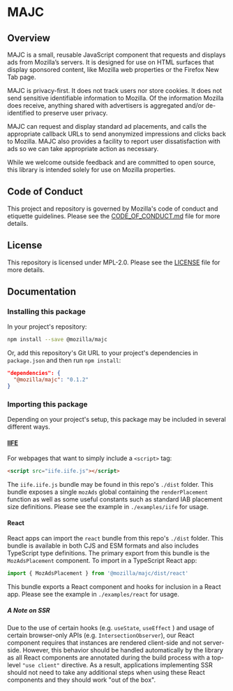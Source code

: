 # MAJC

## Overview

MAJC is a small, reusable JavaScript component that requests and displays ads from Mozilla’s servers. It is designed for use on HTML surfaces that display sponsored content, like Mozilla web properties or the Firefox New Tab page.

MAJC is privacy-first. It does not track users nor store cookies. It does not send sensitive identifiable information to Mozilla. Of the information Mozilla does receive, anything shared with advertisers is aggregated and/or de-identified to preserve user privacy.

MAJC can request and display standard ad placements, and calls the appropriate callback URLs to send anonymized impressions and clicks back to Mozilla. MAJC also provides a facility to report user dissatisfaction with ads so we can take appropriate action as necessary.

While we welcome outside feedback and are committed to open source, this library is intended solely for use on Mozilla properties.

## Code of Conduct

This project and repository is governed by Mozilla's code of conduct and etiquette guidelines. Please see the [CODE_OF_CONDUCT.md](https://github.com/mozilla-services/majc/blob/main/.github/CODE_OF_CONDUCT.md) file for more details.

## License

This repository is licensed under MPL-2.0. Please see the [LICENSE](https://github.com/mozilla-services/majc/blob/main/LICENSE) file for more details.

## Documentation

### Installing this package

In your project's repository:

```sh
npm install --save @mozilla/majc
```

Or, add this repository's Git URL to your project's dependencies in `package.json` and then run `npm install`:

```json
"dependencies": {
  "@mozilla/majc": "0.1.2"
}
```

### Importing this package

Depending on your project's setup, this package may be included in several different ways.

#### [IIFE](https://developer.mozilla.org/en-US/docs/Glossary/IIFE)

For webpages that want to simply include a `<script>` tag:

```html
<script src="iife.iife.js"></script>
```

The `iife.iife.js` bundle may be found in this repo's `./dist` folder. This bundle exposes a single `mozAds` global containing the `renderPlacement` function as well as some useful constants such as standard IAB placement size definitions. Please see the example in `./examples/iife` for usage.

#### React

React apps can import the `react` bundle from this repo's `./dist` folder. This bundle is available in both CJS and ESM formats and also includes TypeScript type definitions. The primary export from this bundle is the `MozAdsPlacement` component. To import in a TypeScript React app:

```ts
import { MozAdsPlacement } from '@mozilla/majc/dist/react'
```

This bundle exports a React component and hooks for inclusion in a React app. Please see the example in `./examples/react` for usage.

##### A Note on SSR

Due to the use of certain hooks (e.g. `useState`, `useEffect` ) and usage of certain browser-only APIs (e.g. `IntersectionObserver`), our React component requires that instances are rendered client-side and not server-side. However, this behavior should be handled automatically by the library as all React components are annotated during the build process with a top-level `"use client"` directive. As a result, applications implementing SSR should not need to take any additional steps when using these React components and they should work "out of the box".
